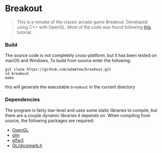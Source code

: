 # Breakout

> This is a remake of the classic arcade game Breakout. Developed using C++ with OpenGL. Most of the code was found following [this](https://learnopengl.com/#!In-Practice/2D-Game/Breakout) tutorial.

### Build

The source code is not completely cross-platform, but it has been tested on macOS and Windows. To build from source enter the following:

```
git clone https://github.com/adamtew/breakout.git
cd breakout
make
```
this will generate the executable `breakout` in the current directory

### Dependencies

The program is fairly low-level and uses some static libraries to compile, but there are a couple dynamic libraries it depends on. When compiling from source, the following packages are required:

- [OpenGL](https://www.opengl.org/)
- [glm](http://glm.g-truc.net/0.9.8/index.html)
- [glfw3](http://www.glfw.org/)
- [GL/glcorearb.h](https://www.khronos.org/registry/OpenGL/api/GL/glcorearb.h)




